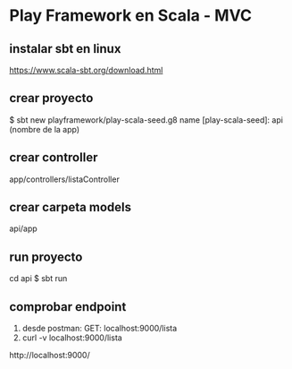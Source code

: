 # Play Framework en Scala - MVC

## instalar sbt en linux
https://www.scala-sbt.org/download.html

## crear proyecto
$ sbt new playframework/play-scala-seed.g8
name [play-scala-seed]: api (nombre de la app)

## crear controller
app/controllers/listaController

## crear carpeta models
api/app

## run proyecto
cd api
$ sbt run

## comprobar endpoint
1. desde postman:
GET: localhost:9000/lista
2. curl -v localhost:9000/lista

http://localhost:9000/


